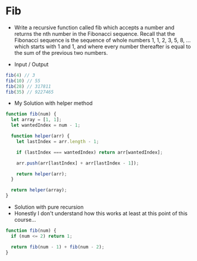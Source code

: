 # Fib

- Write a recursive function called fib which accepts a number and returns the nth number in the Fibonacci sequence. Recall that the Fibonacci sequence is the sequence of whole numbers 1, 1, 2, 3, 5, 8, ... which starts with 1 and 1, and where every number thereafter is equal to the sum of the previous two numbers.

- Input / Output

```javascript
fib(4) // 3
fib(10) // 55
fib(28) // 317811
fib(35) // 9227465
```

- My Solution with helper method

```javascript
function fib(num) {
  let array = [1, 1];
  let wantedIndex = num - 1;

  function helper(arr) {
    let lastIndex = arr.length - 1;

    if (lastIndex === wantedIndex) return arr[wantedIndex];

    arr.push(arr[lastIndex] + arr[lastIndex - 1]);

    return helper(arr);
  }

  return helper(array);
}

```

- Solution with pure recursion
- Honestly I don't understand how this works at least at this point of this course...

```javascript
function fib(num) {
  if (num <= 2) return 1;

  return fib(num - 1) + fib(num - 2);
}
```